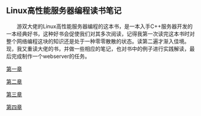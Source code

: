 ## Linux高性能服务器编程读书笔记

&emsp;&emsp;游双大佬的Linux高性能服务器编程的这本书，是一本入手C++服务器开发的一本经典好书，这种好书会促使我们对其多次阅读，记得我第一次读完这本书时对整个网络编程这块的知识还是处于一种零零散散的状态。读第二遍才渐入佳境。现，我又重读大佬的书，并做一些相应的笔记，也对书中的例子进行实践解读，最后完成制作一个webserver的任务。

[第一章](https://github.com/Cltcj/Linux-High-Performance-Server-Programming/blob/main/Note/Unit1.md)

[第二章](https://github.com/Cltcj/Linux-High-Performance-Server-Programming/blob/main/Note/Unit2.md)

[第三章](https://github.com/Cltcj/Linux-High-Performance-Server-Programming/blob/main/Note/Unit3.md)

[第四章](https://github.com/Cltcj/Linux-High-Performance-Server-Programming/blob/main/Note/Unit4.md)

